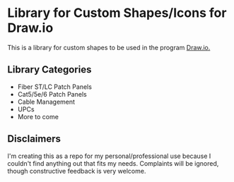 # Library for Custom Shapes/Icons for Draw.io

This is a library for custom shapes to be used in the program [Draw.io.](https://github.com/jgraph/drawio)

## Library Categories

* Fiber ST/LC Patch Panels
* Cat5/5e/6 Patch Panels
* Cable Management
* UPCs
* More to come

## Disclaimers

I'm creating this as a repo for my personal/professional use because I couldn't find anything out that fits my needs. Complaints will be ignored, though constructive feedback is very welcome.

